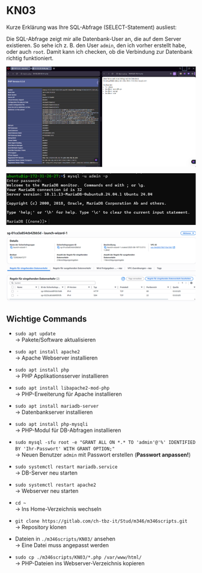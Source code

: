 # KN03

Kurze Erklärung was Ihre SQL-Abfrage (SELECT-Statement) ausliest:

Die SQL-Abfrage zeigt mir alle Datenbank-User an, die auf dem Server existieren. So sehe ich z. B. den User `admin`, den ich vorher erstellt habe, oder auch `root`. Damit kann ich checken, ob die Verbindung zur Datenbank richtig funktioniert.




![Websiten Testen](https://github.com/finndomeisen/M346/blob/main/KN03/img/Website_Testen.png)

![Sql Login](https://github.com/finndomeisen/M346/blob/main/KN03/img/Sql_Login.png)

![Sicherheitsgruppen](https://github.com/finndomeisen/M346/blob/main/KN03/img/Sicherheitsgruppe.png)




## Wichtige Commands

- `sudo apt update`  
  → Pakete/Software aktualisieren  

- `sudo apt install apache2`  
  → Apache Webserver installieren  

- `sudo apt install php`  
  → PHP Applikationsserver installieren  

- `sudo apt install libapache2-mod-php`  
  → PHP-Erweiterung für Apache installieren  

- `sudo apt install mariadb-server`  
  → Datenbankserver installieren  

- `sudo apt install php-mysqli`  
  → PHP-Modul für DB-Abfragen installieren  

- `sudo mysql -sfu root -e "GRANT ALL ON *.* TO 'admin'@'%' IDENTIFIED BY 'Ihr-Passwort' WITH GRANT OPTION;"`  
  → Neuen Benutzer `admin` mit Passwort erstellen (**Passwort anpassen!**)  

- `sudo systemctl restart mariadb.service`  
  → DB-Server neu starten  

- `sudo systemctl restart apache2`  
  → Webserver neu starten  

- `cd ~`  
  → Ins Home-Verzeichnis wechseln  

- `git clone https://gitlab.com/ch-tbz-it/Stud/m346/m346scripts.git`  
  → Repository klonen  

- Dateien in `./m346scripts/KN03/` ansehen  
  → Eine Datei muss angepasst werden  

- `sudo cp ./m346scripts/KN03/*.php /var/www/html/`  
  → PHP-Dateien ins Webserver-Verzeichnis kopieren  
